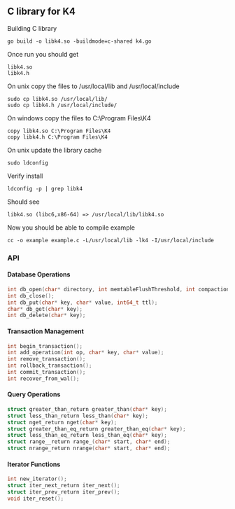 ## C library for K4
Building C library
```
go build -o libk4.so -buildmode=c-shared k4.go
```

Once run you should get
```
libk4.so
libk4.h
```

On unix copy the files to /usr/local/lib and /usr/local/include
```
sudo cp libk4.so /usr/local/lib/
sudo cp libk4.h /usr/local/include/
```

On windows copy the files to C:\Program Files\K4
```
copy libk4.so C:\Program Files\K4
copy libk4.h C:\Program Files\K4
```

On unix update the library cache
```
sudo ldconfig
```

Verify install
```
ldconfig -p | grep libk4
```

Should see
```
libk4.so (libc6,x86-64) => /usr/local/lib/libk4.so
```

Now you should be able to compile example
```
cc -o example example.c -L/usr/local/lib -lk4 -I/usr/local/include
```

### API

#### Database Operations
```c
int db_open(char* directory, int memtableFlushThreshold, int compactionInterval, int logging, int compress);
int db_close();
int db_put(char* key, char* value, int64_t ttl);
char* db_get(char* key);
int db_delete(char* key);
```

#### Transaction Management
```c
int begin_transaction();
int add_operation(int op, char* key, char* value);
int remove_transaction();
int rollback_transaction();
int commit_transaction();
int recover_from_wal();
```

#### Query Operations
```c
struct greater_than_return greater_than(char* key);
struct less_than_return less_than(char* key);
struct nget_return nget(char* key);
struct greater_than_eq_return greater_than_eq(char* key);
struct less_than_eq_return less_than_eq(char* key);
struct range__return range_(char* start, char* end);
struct nrange_return nrange(char* start, char* end);
```

#### Iterator Functions
```c
int new_iterator();
struct iter_next_return iter_next();
struct iter_prev_return iter_prev();
void iter_reset();
```